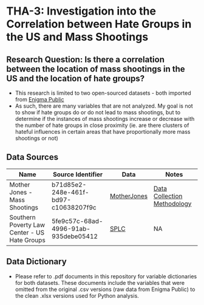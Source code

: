 # THA-3: Investigation into the Correlation between Hate Groups in the US and Mass Shootings

## Research Question: Is there a correlation between the location of mass shootings in the US and the location of hate groups?
- This research is limited to two open-sourced datasets - both imported from [Enigma Public](https://public.enigma.com)
- As such, there are many variables that are not analyzed. My goal is not to show if hate groups do or do not lead to mass shootings, but to determine if the instances of mass shootings increase or decrease with the number of hate groups in close proximity (ie. are there clusters of hateful influences in certain areas that have proportionally more mass shootings or not)
## Data Sources
| Name | Source Identifier | Data | Notes |
|------|------|------|------|
|Mother Jones - Mass Shootings| b71d85e2-248e-461f-bd97-c10638207f9c|[MotherJones](https://www.motherjones.com/politics/2012/12/mass-shootings-mother-jones-full-data/)| [Data Collection Methodology](https://www.motherjones.com/politics/2012/07/mass-shootings-map/)|
|Southern Poverty Law Center - US Hate Groups|5fe9c57c-68ad-4996-91ab-935debe05412|[SPLC](https://splc.demo.socrata.com/dataset/Confederate-Named-Places/cuzb-ma4p)|NA|
## Data Dictionary
- Please refer to .pdf documents in this repository for variable dictionaries for both datasets. These documents include the variables that were omitted from the original .csv versions (raw data from Enigma Public) to the clean .xlsx versions used for Python analysis. 
